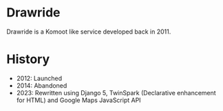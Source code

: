 # Drawride
Drawride is a Komoot like service developed back in 2011.

# History
* 2012: Launched
* 2014: Abandoned
* 2023: Rewritten using Django 5, TwinSpark (Declarative enhancement for HTML) and Google Maps JavaScript API

